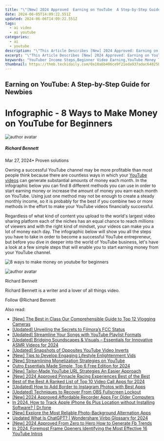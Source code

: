 ```yaml
---
title: "\"[New] 2024 Approved  Earning on YouTube  A Step-by-Step Guide for Newbies\""
date: 2024-06-05T14:09:22.551Z
updated: 2024-06-06T14:09:22.551Z
tags:
  - ai video
  - ai youtube
categories:
  - ai
  - youtube
description: "\"This Article Describes [New] 2024 Approved: Earning on YouTube: A Step-by-Step Guide for Newbies\""
excerpt: "\"This Article Describes [New] 2024 Approved: Earning on YouTube: A Step-by-Step Guide for Newbies\""
keywords: "YouTuber Income Steps,Beginner Video Earning,YouTube Money Tips,Start Earning on YouTube,Newbie Vid Profits,YouTube Revenue Guide,Earnings for Vloggers"
thumbnail: https://thmb.techidaily.com/0a18a6b406ce9f21eda937adac64825b459ee3a87d13a642256000f5335eb2cc.jpg
---
```


## Earning on YouTube: A Step-by-Step Guide for Newbies

# Infographic - 8 Ways to Make Money on YouTube for Beginners

![author avatar](https://images.wondershare.com/filmora/article-images/richard-bennett.jpg)

##### Richard Bennett

 Mar 27, 2024• Proven solutions

Owning a successful YouTube channel may be more profitable than most people think because there are countless ways in which your [YouTube videos](https://tools.techidaily.com/wondershare/filmora/download/) can generate substantial amounts of money each month. In the infographic below you can find 8 different methods you can use in order to start earning money or increase the amount of money you earn each month on YouTube. Using just one method may not be enough to create a steady monthly income, so it is probably for the best if you combine two or more methods in the effort to make your YouTube videos financially successful.

Regardless of what kind of content you upload to the world's largest video sharing platform each of the niches has an equal chance to reach millions of viewers and with the right kind of mindset, your videos can make you a lot of money each day. The infographic below will show you all the steps you have to take in order to become a successful YouTube entrepreneur, but before you dive in deeper into the world of YouTube business, let's have a look at a few simple steps that will enable you to start earning money from your YouTube channel.

![8 ways to make money on youtube for beginners](https://filmora.wondershare.com/youtube-video-editing/8-ways-to-make-money-on-youtube-for-beginners.jpg)

![author avatar](https://images.wondershare.com/filmora/article-images/richard-bennett.jpg)

Richard Bennett

Richard Bennett is a writer and a lover of all things video.

Follow @Richard Bennett

<span class="atpl-alsoreadstyle">Also read:</span>
<div><ul>
<li><a href="https://facebook-video-share.techidaily.com/new-the-best-in-class-our-comprehensible-guide-to-top-12-vlogging-cameras/"><u>[New] The Best in Class  Our Comprehensible Guide to Top 12 Vlogging Cameras</u></a></li>
<li><a href="https://facebook-video-share.techidaily.com/updated-unveiling-the-secrets-to-filmoras-fcc-status/"><u>[Updated] Unveiling the Secrets to Filmora’s FCC Status</u></a></li>
<li><a href="https://facebook-video-share.techidaily.com/updated-streamline-your-songs-with-youtube-playlist-formats/"><u>[Updated] Streamline Your Songs with YouTube Playlist Formats</u></a></li>
<li><a href="https://facebook-video-share.techidaily.com/updated-bridging-soundscapes-and-visuals-essentials-for-innovative-asmr-videos-for-2024/"><u>[Updated] Bridging Soundscapes & Visuals – Essentials for Innovative ASMR Videos for 2024</u></a></li>
<li><a href="https://facebook-video-share.techidaily.com/updated-snapshots-of-opposites-youtube-video-inverts/"><u>[Updated] Snapshots of Opposites  YouTube Video Inverts</u></a></li>
<li><a href="https://facebook-video-share.techidaily.com/new-tips-to-develop-engaging-lifestyle-enlightenment-vids/"><u>[New] Tips to Develop Engaging Lifestyle Enlightenment Vids</u></a></li>
<li><a href="https://facebook-video-share.techidaily.com/new-streamlining-monetization-strategies-on-youtube/"><u>[New] Streamlining Monetization Strategies on YouTube</u></a></li>
<li><a href="https://facebook-video-share.techidaily.com/outro-essentials-made-simple-top-6-free-edition-for-2024/"><u>Outro Essentials Made Simple, Top 6 Free Edition for 2024</u></a></li>
<li><a href="https://facebook-video-share.techidaily.com/new-tailor-made-youtube-url-strategies-an-easier-approach/"><u>[New] Tailor-Made YouTube URL Strategies  An Easier Approach</u></a></li>
<li><a href="https://digital-screen-recording.techidaily.com/new-2024-approved-pinnacle-racing-experiences-best-of-the-best/"><u>[New] 2024 Approved  Pinnacle Racing Experiences  Best of the Best</u></a></li>
<li><a href="https://remote-screen-capture.techidaily.com/best-of-the-best-a-ranked-list-of-top-10-video-call-apps-for-2024/"><u>Best of the Best  A Ranked List of Top 10 Video Call Apps for 2024</u></a></li>
<li><a href="https://instagram-clips.techidaily.com/updated-how-to-add-border-to-instagram-photos-with-best-apps/"><u>[Updated] How to Add Border to Instagram Photos with Best Apps</u></a></li>
<li><a href="https://screen-recording.techidaily.com/updated-techniques-to-recover-from-obs-fullscreen-lockout/"><u>[Updated] Techniques to Recover From OBS Fullscreen Lockout</u></a></li>
<li><a href="https://digital-screen-recording.techidaily.com/new-2024-approved-affordable-recorder-apps-for-older-computers/"><u>[New] 2024 Approved  Affordable Recorder Apps For Older Computers</u></a></li>
<li><a href="https://ios-location-track.techidaily.com/in-2024-how-to-track-apple-iphone-6s-plus-location-without-installing-software-drfone-by-drfone-virtual-ios/"><u>In 2024, How to Track Apple iPhone 6s Plus Location without Installing Software? | Dr.fone</u></a></li>
<li><a href="https://some-techniques.techidaily.com/new-explore-the-most-reliable-photo-background-alternation-apps/"><u>[New] Explore the Most Reliable Photo-Background Alternation Apps</u></a></li>
<li><a href="https://ai-voice-clone.techidaily.com/updated-what-is-chatgpt-wondershare-virbo-glossary-for-2024/"><u>Updated What Is ChatGPT? | Wondershare Virbo Glossary for 2024</u></a></li>
<li><a href="https://facebook-video-content.techidaily.com/new-2024-approved-from-zero-to-hero-how-to-generate-fb-trends/"><u>[New] 2024 Approved  From Zero to Hero  How to Generate Fb Trends</u></a></li>
<li><a href="https://youtube-help.techidaily.com/in-2024-foremost-frame-openers-identifying-the-most-effective-16-youtube-intros/"><u>In 2024, Foremost Frame Openers  Identifying the Most Effective 16 YouTube Intros</u></a></li>
</ul></div>

<ins class="adsbygoogle"
      style="display:block"
      data-ad-client="ca-pub-7571918770474297"
      data-ad-slot="8358498916"
      data-ad-format="auto"
      data-full-width-responsive="true"></ins>